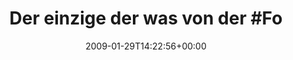 ---
retweeted: false
source: <a href="http://twitter.com" rel="nofollow">Twitter Web Client</a>
entities:
  hashtags:
  - text: Followerverlosung
    indices:
    - '28'
    - '46'
  symbols: []
  user_mentions:
  - name: Sascha Lobo
    screen_name: saschalobo
    indices:
    - '61'
    - '72'
    id_str: '5876652'
    id: '5876652'
  urls: []
display_text_range:
- '0'
- '101'
favorite_count: '0'
id_str: '1158522296'
truncated: false
retweet_count: '0'
id: '1158522296'
created_at: Thu Jan 29 14:22:56 +0000 2009
favorited: false
full_text: 'Der einzige der was von der #Followerverlosung hat, ist doch [@saschalobo](https://twitter.com/saschalobo)
  - oder hab ich was verpasst?'
lang: de
tags:
- Followerverlosung
- pesos:twitter
date: '2009-01-29T14:22:56+00:00'
src: https://twitter.com/bascht/status/1158522296
original_url: https://twitter.com/bascht/status/1158522296
type: twitter_tweet
text: 'Der einzige der was von der #Followerverlosung hat, ist doch [@saschalobo](https://twitter.com/saschalobo)
  - oder hab ich was verpasst?'
title: 'Der einzige der was von der #Fo'

---
